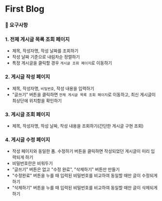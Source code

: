 # First Blog
### 📝 요구사항
### 1. 전체 게시글 목록 조회 페이지
- 제목, 작성자명, 작성 날짜를 조회하기
- 작성 날짜 기준으로 내림차순 정렬하기
- 특정 게시글을 클릭할 경우 `게시글 조회 페이지`로 이동하기
### 2. 게시글 작성 페이지
- 제목, 작성자명, `비밀번호`, 작성 내용을 입력하기
- "글쓰기" 버튼을 클릭하면 `전체 게시글 목록 조회 페이지`로 이동하고, 최신 게시글이 최상단에 위치함을 확인하기
### 3. 게시글 조회 페이지
- 제목, 작성자명, 작성 날짜, 작성 내용을 조회하기(간단한 게시글 구현 조회)
### 4. 게시글 수정 페이지
- 작성 페이지와 동일한 폼. 수정하기 버튼을 클릭하면 작성되었던 게시글이 미리 입력되게 하기
- 비밀번호란은 비워두기
- "글쓰기" 버튼은 없고 "수정 완료", "삭제하기" 버튼만 만들기
- "수정완료" 버튼을 누를 때 입력된 비밀번호를 비교하여 동일할 때만 글이 수정되게 하기
- "삭제하기" 버튼을 누를 때 입력된 비밀번호를 비교하여 동일할 때만 글이 삭제되게 하기
